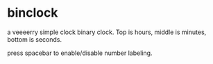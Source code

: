 # binclock

a veeeerry simple clock binary clock. Top is hours, middle is minutes, bottom is seconds.

press spacebar to enable/disable number labeling.
